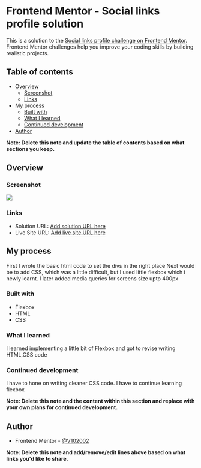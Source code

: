 # Frontend Mentor - Social links profile solution

This is a solution to the [Social links profile challenge on Frontend Mentor](https://www.frontendmentor.io/challenges/social-links-profile-UG32l9m6dQ). Frontend Mentor challenges help you improve your coding skills by building realistic projects. 

## Table of contents

- [Overview](#overview)
  - [Screenshot](#screenshot)
  - [Links](#links)
- [My process](#my-process)
  - [Built with](#built-with)
  - [What I learned](#what-i-learned)
  - [Continued development](#continued-development)
- [Author](#author)

**Note: Delete this note and update the table of contents based on what sections you keep.**

## Overview

### Screenshot

![](./assets/images/Project%20SS.png.jpg)

### Links

- Solution URL: [Add solution URL here](https://your-solution-url.com)
- Live Site URL: [Add live site URL here](https://your-live-site-url.com)

## My process
  First I wrote the basic html code to set the divs in the right place
  Next would be to add CSS, which was a little difficult, but I used little flexbox which i newly learnt. I later added media queries for screens size uptp 400px
### Built with
- Flexbox
- HTML
- CSS

### What I learned

I learned implementing a little bit of Flexbox and got to revise writing HTML,CSS code

### Continued development

I have to hone on writing cleaner CSS code. I have to continue learning flexbox

**Note: Delete this note and the content within this section and replace with your own plans for continued development.**

## Author
- Frontend Mentor - [@V102002](https://www.frontendmentor.io/profile/V102002)

**Note: Delete this note and add/remove/edit lines above based on what links you'd like to share.**

